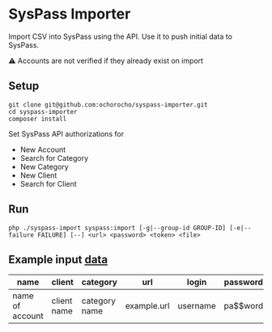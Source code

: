 # SysPass Importer

Import CSV into SysPass using the API.
Use it to push initial data to SysPass.

:warning: Accounts are not verified if they already exist on import

## Setup

```
git clone git@github.com:ochorocho/syspass-importer.git
cd syspass-importer
composer install
```

Set SysPass API authorizations for

* New Account
* Search for Category
* New Category
* New Client
* Search for Client

## Run

```
php ./syspass-import syspass:import [-g|--group-id GROUP-ID] [-e|--failure FAILURE] [--] <url> <password> <token> <file>
```



## Example input [data](sample.csv)

name            | client      | category      | url         | login    | password | notes
--------------- | ----------- | ------------- | ----------- | -------- | -------- | -----------
name of account | client name | category name | example.url | username | pa$$word | description

